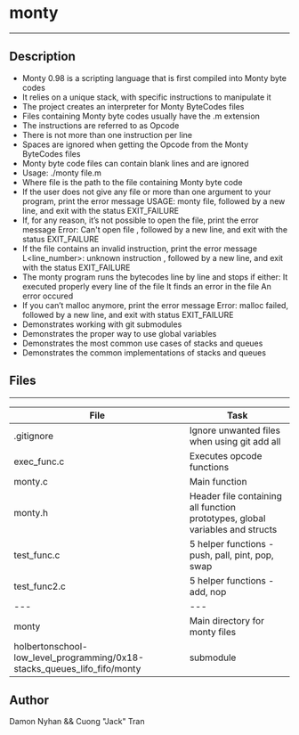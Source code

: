 # monty
---
## Description
* Monty 0.98 is a scripting language that is first compiled into Monty byte codes
* It relies on a unique stack, with specific instructions to manipulate it
* The project creates an interpreter for Monty ByteCodes files
* Files containing Monty byte codes usually have the .m extension
* The instructions are referred to as Opcode
* There is not more than one instruction per line
* Spaces are ignored when getting the Opcode from the Monty ByteCodes files
* Monty byte code files can contain blank lines and are ignored
* Usage: ./monty file.m
* Where file is the path to the file containing Monty byte code
* If the user does not give any file or more than one argument to your program, print the error message USAGE: monty file, followed by a new line, and exit with the status EXIT_FAILURE
* If, for any reason, it’s not possible to open the file, print the error message Error: Can't open file <file>, followed by a new line, and exit with the status EXIT_FAILURE
* If the file contains an invalid instruction, print the error message L<line_number>: unknown instruction <opcode>, followed by a new line, and exit with the status EXIT_FAILURE
* The monty program runs the bytecodes line by line and stops if either:
  It executed properly every line of the file
  It finds an error in the file
  An error occured
* If you can’t malloc anymore, print the error message Error: malloc failed, followed by a new line, and exit with status EXIT_FAILURE
* Demonstrates working with git submodules
* Demonstrates the proper way to use global variables
* Demonstrates the most common use cases of stacks and queues
* Demonstrates the common implementations of stacks and queues
## Files
---
File|Task
---|---
.gitignore | Ignore unwanted files when using git add all
exec_func.c | Executes opcode functions
monty.c | Main function
monty.h | Header file containing all function prototypes, global variables and structs
test_func.c | 5 helper functions - push, pall, pint, pop, swap
test_func2.c | 5 helper functions - add, nop
---|---
monty | Main directory for monty files
holbertonschool-low_level_programming/0x18-stacks_queues_lifo_fifo/monty | submodule
## Author
Damon Nyhan && Cuong "Jack" Tran